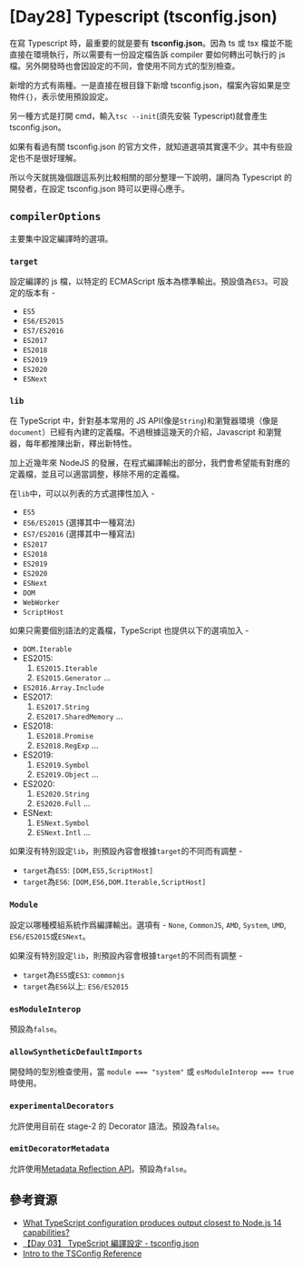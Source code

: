 # [Day28] Typescript (tsconfig.json)

在寫 Typescript 時，最重要的就是要有 **tsconfig.json**。因為 ts 或 tsx 檔並不能直接在環境執行，所以需要有一份設定檔告訴 compiler 要如何轉出可執行的 js 檔。另外開發時也會因設定的不同，會使用不同方式的型別檢查。

新增的方式有兩種。一是直接在根目錄下新增 tsconfig.json，檔案內容如果是空物件`{}`，表示使用預設設定。

另一種方式是打開 cmd，輸入`tsc --init`(須先安裝 Typescript)就會產生 tsconfig.json。

如果有看過有關 tsconfig.json 的官方文件，就知道選項其實還不少。其中有些設定也不是很好理解。

所以今天就挑幾個跟這系列比較相關的部分整理一下說明，讓同為 Typescript 的開發者，在設定 tsconfig.json 時可以更得心應手。

## `compilerOptions`

主要集中設定編譯時的選項。

### `target`

設定編譯的 js 檔，以特定的 ECMAScript 版本為標準輸出。預設值為`ES3`。可設定的版本有 -

- `ES5`
- `ES6/ES2015`
- `ES7/ES2016`
- `ES2017`
- `ES2018`
- `ES2019`
- `ES2020`
- `ESNext`

### `lib`

在 TypeScript 中，針對基本常用的 JS API(像是`String`)和瀏覽器環境（像是`document`）已經有內建的定義檔。不過根據這幾天的介紹，Javascript 和瀏覽器，每年都推陳出新，釋出新特性。

加上近幾年來 NodeJS 的發展，在程式編譯輸出的部分，我們會希望能有對應的定義檔，並且可以適當調整，移除不用的定義檔。

在`lib`中，可以以列表的方式選擇性加入 -

- `ES5`
- `ES6/ES2015` (選擇其中一種寫法)
- `ES7/ES2016` (選擇其中一種寫法)
- `ES2017`
- `ES2018`
- `ES2019`
- `ES2020`
- `ESNext`
- `DOM`
- `WebWorker`
- `ScriptHost`

如果只需要個別語法的定義檔，TypeScript 也提供以下的選項加入 -

- `DOM.Iterable`
- ES2015:
  1. `ES2015.Iterable`
  2. `ES2015.Generator` ...
- `ES2016.Array.Include`
- ES2017:
  1. `ES2017.String`
  2. `ES2017.SharedMemory` ...
- ES2018:
  1. `ES2018.Promise`
  2. `ES2018.RegExp` ...
- ES2019:
  1. `ES2019.Symbol`
  2. `ES2019.Object` ...
- ES2020:
  1. `ES2020.String`
  2. `ES2020.Full` ...
- ESNext:
  1. `ESNext.Symbol`
  2. `ESNext.Intl` ...

如果沒有特別設定`lib`，則預設內容會根據`target`的不同而有調整 -

- `target`為`ES5`: `[DOM,ES5,ScriptHost]`
- `target`為`ES6`: `[DOM,ES6,DOM.Iterable,ScriptHost]`

### `Module`

設定以哪種模組系統作爲編譯輸出。選項有 - `None`, `CommonJS`, `AMD`, `System`, `UMD`, `ES6/ES2015`或`ESNext`。

如果沒有特別設定`lib`，則預設內容會根據`target`的不同而有調整 -

- `target`為`ES5`或`ES3`: `commonjs`
- `target`為`ES6`以上: `ES6/ES2015`

### `esModuleInterop`

預設為`false`。

### `allowSyntheticDefaultImports`

開發時的型別檢查使用，當 `module === "system"` 或 `esModuleInterop === true`時使用。

### `experimentalDecorators`

允許使用目前在 stage-2 的 Decorator 語法。預設為`false`。

### `emitDecoratorMetadata`

允許使用[Metadata Reflection API](https://github.com/rbuckton/reflect-metadata)。預設為`false`。

## 參考資源

- [What TypeScript configuration produces output closest to Node.js 14 capabilities?](https://stackoverflow.com/questions/61305578/what-typescript-configuration-produces-output-closest-to-node-js-14-capabilities)
- [【Day 03】 TypeScript 編譯設定 - tsconfig.json](https://ithelp.ithome.com.tw/articles/10216636)
- [Intro to the TSConfig Reference](https://www.typescriptlang.org/tsconfig)
